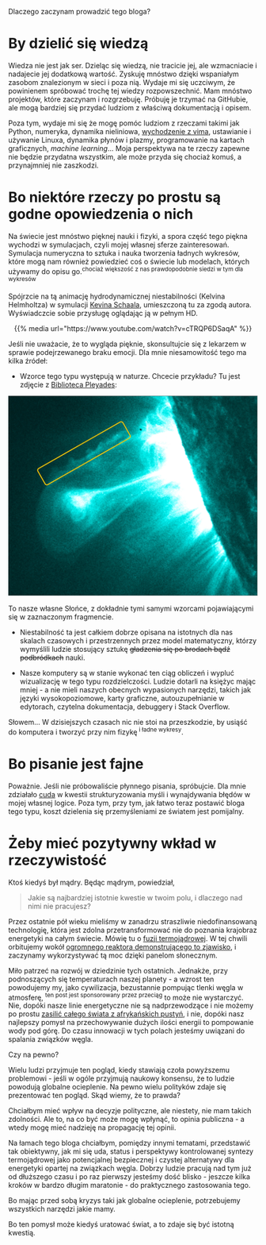 <!--
.. title: Słowem wstępu
.. slug: an-introduction
.. date: 2017-06-30 09:49:08 UTC+02:00
.. tags: 
.. category: 
.. link: 
.. description: 
.. type: text
-->

Dlaczego zaczynam prowadzić tego bloga?

# By dzielić się wiedzą
Wiedza nie jest jak ser. Dzieląc się wiedzą, nie tracicie jej, ale wzmacniacie i nadajecie jej dodatkową wartość.
Zyskuję mnóstwo dzięki wspaniałym zasobom znalezionym w sieci i poza nią. Wydaje mi się uczciwym, że
powinienem spróbować trochę tej wiedzy rozpowszechnić. Mam mnóstwo projektów, które zaczynam i rozgrzebuję.
Próbuję je trzymać na GitHubie, ale mogą bardziej się przydać ludziom z właściwą dokumentacją i opisem.


Poza tym, wydaje mi się że mogę pomóc ludziom z rzeczami takimi jak Python, numeryka, dynamika nieliniowa,
[wychodzenie z vima](https://stackoverflow.com/questions/11828270/how-to-exit-the-vim-editor),
ustawianie i używanie Linuxa, dynamika płynów i plazmy, programowanie na kartach graficznych, *machine learning*...
Moja perspektywa na te rzeczy zapewne nie będzie przydatna wszystkim, ale może przyda się chociaż komuś, a przynajmniej
nie zaszkodzi.

# Bo niektóre rzeczy po prostu są godne opowiedzenia o nich

Na świecie jest mnóstwo pięknej nauki i fizyki, a spora część tego piękna wychodzi w symulacjach, czyli mojej własnej sferze zainteresowań.
Symulacja numeryczna to sztuka i nauka tworzenia ładnych wykresów, które mogą nam również powiedzieć coś o świecie lub modelach, których używamy do opisu go.<sup>chociaż większość z nas prawdopodobnie siedzi w tym dla wykresów</sup>

Spójrzcie na tą animację hydrodynamicznej niestabilności (Kelvina Helmholtza) w symulacji [Kevina Schaala](http://www.kmschaal.de/), umieszczoną tu za zgodą autora.
Wyświadczcie sobie przysługę oglądając ją w pełnym HD.

<center>{{% media url="https://www.youtube.com/watch?v=cTRQP6DSaqA" %}}</center>

Jeśli nie uważacie, że to wygląda pięknie, skonsultujcie się z lekarzem w sprawie podejrzewanego braku emocji. Dla mnie niesamowitość tego ma kilka źródeł:

* Wzorce tego typu występują w naturze. Chcecie przykładu? Tu jest zdjęcie z [Biblioteca Pleyades](https://www.bibliotecapleyades.net/ciencia/ciencia_sol47.htm):
<center> <img src="/images/solar-kelvin-helmholtz.jpg" width="700"/> </center>

To nasze własne Słońce, z dokładnie tymi samymi wzorcami pojawiającymi się w zaznaczonym fragmencie.

* Niestabilność ta jest całkiem dobrze opisana na istotnych dla nas skalach czasowych i przestrzennych przez model matematyczny, którzy wymyślili ludzie stosujący sztukę ~~gładzenia się po brodach bądź podbródkach~~ nauki.

* Nasze komputery są w stanie wykonać ten ciąg obliczeń i wypluć wizualizację w tego typu rozdzielczości. Ludzie dotarli na księżyc mając mniej - a nie mieli naszych obecnych wypasionych narzędzi, takich jak
języki wysokopoziomowe, karty graficzne, autouzupełnianie w edytorach, czytelna dokumentacja, debuggery i Stack Overflow.

Słowem... W dzisiejszych czasach nic nie stoi na przeszkodzie, by usiąść do komputera i tworzyć przy nim fizykę<sup> i ładne wykresy</sup>.

# Bo pisanie jest fajne

Poważnie. Jeśli nie próbowaliście płynnego pisania, spróbujcie. Dla mnie zdziałało [cuda](https://en.wikipedia.org/wiki/CUDA)
w kwestii strukturyzowania myśli i wynajdywania błędów w mojej własnej logice.
Poza tym, przy tym, jak łatwo teraz postawić bloga tego typu, koszt dzielenia się przemyśleniami
ze światem jest pomijalny.

# Żeby mieć pozytywny wkład w rzeczywistość

Ktoś kiedyś był mądry. Będąc mądrym, powiedział,

> Jakie są najbardziej istotnie kwestie w twoim polu, i dlaczego nad nimi nie pracujesz?

Przez ostatnie pół wieku mieliśmy w zanadrzu straszliwie niedofinansowaną technologię, która jest zdolna
przetransformować nie do poznania krajobraz energetyki na całym świecie. Mówię tu o [fuzji termojądrowej](https://pl.wikipedia.org/wiki/Kontrolowana_synteza_termoj%C4%85drowa). W tej chwili orbitujemy
wokół [ogromnego reaktora demonstrującego to zjawisko](https://pl.wikipedia.org/wiki/S%C5%82o%C5%84ce),
i zaczynamy wykorzystywać tą moc dzięki panelom słonecznym.

Miło patrzeć na rozwój w dziedzinie tych ostatnich. Jednakże, przy podnoszących się temperaturach
naszej planety - a wzrost ten powodujemy my, jako cywilizacja, bezustannie pompując tlenki węgla w atmosferę,
<sup>ten post jest sponsorowany przez przeciąg</sup>
to może nie wystarczyć. Nie, dopóki nasze linie energetyczne nie są nadprzewodzące i nie możemy po prostu [zasilić całego świata
z afrykańskich pustyń](https://cleantechnica.com/2011/12/14/solar-energy-from-the-sahara-desert-could-power-the-world-but-will-it/),
i nie, dopóki nasz najlepszy pomysł na przechowywanie dużych ilości energii to pompowanie wody pod górę.
Do czasu innowacji w tych polach jesteśmy uwiązani do spalania związków węgla.

Czy na pewno?

Wielu ludzi przyjmuje ten pogląd, kiedy stawiają czoła powyższemu problemowi - jeśli w ogóle przyjmują naukowy konsensu,
że to ludzie powodują globalne ocieplenie. Na pewno wielu polityków zdaje się prezentować ten pogląd. Skąd wiemy, że to prawda?

Chciałbym mieć wpływ na decyzje polityczne, ale niestety, nie mam takich zdolności. Ale to,
na co być może mogę wpłynąć, to opinia publiczna - a wtedy mogę mieć nadzieję na propagację tej opinii.

Na łamach tego bloga chciałbym, pomiędzy innymi tematami, przedstawić tak obiektywny, jak mi się uda,
status i perspektywy kontrolowanej syntezy termojądrowej jako potencjalnej bezpiecznej i czystej alternatywy
dla energetyki opartej na związkach węgla. Dobrzy ludzie pracują nad tym już od dłuższego czasu i po raz pierwszy
jesteśmy dość blisko - jeszcze kilka kroków w bardzo długim maratonie - do praktycznego zastosowania tego.

Bo mając przed sobą kryzys taki jak globalne ocieplenie, potrzebujemy wszystkich narzędzi jakie mamy.

Bo ten pomysł może kiedyś uratować świat, a to zdaje się być istotną kwestią.
